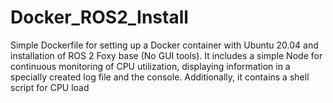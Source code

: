# Docker_ROS2_Install
Simple Dockerfile for setting up a Docker container with Ubuntu 20.04 and installation of ROS 2 Foxy base (No GUI tools). It includes a simple Node for continuous monitoring of CPU utilization, displaying information in a specially created log file and the console. Additionally, it contains a shell script for CPU load
